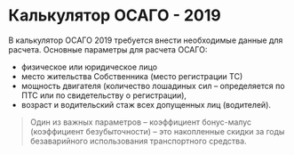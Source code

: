 # Калькулятор ОСАГО - 2019
В калькулятор ОСАГО 2019 требуется внести необходимые данные для расчета.
Основные параметры для расчета ОСАГО:
* физическое или юридическое лицо
* место жительства Собственника (место регистрации ТС)
* мощность двигателя (количество лошадиных сил – определяется по ПТС или по свидетельству о регистрации),
* возраст и водительский стаж всех допущенных лиц (водителей).

> Один из важных параметров – коэффициент бонус-малус (коэффициент безубыточности) – это накопленные скидки за годы безаварийного использования транспортного средства.
